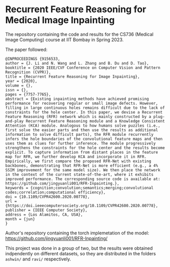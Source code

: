 # **Recurrent Feature Reasoning for Medical Image Inpainting**
The repository containing the code and results for the CS736 (Medical Image Computing) course at IIT Bombay in Spring 2023.

The paper followed:

```
@INPROCEEDINGS {9156533,
author = {J. Li and N. Wang and L. Zhang and B. Du and D. Tao},
booktitle = {2020 IEEE/CVF Conference on Computer Vision and Pattern Recognition (CVPR)},
title = {Recurrent Feature Reasoning for Image Inpainting},
year = {2020},
volume = {},
issn = {},
pages = {7757-7765},
abstract = {Existing inpainting methods have achieved promising performance for recovering regular or small image defects. However, filling in large continuous holes remains difficult due to the lack of constraints for the hole center. In this paper, we devise a Recurrent Feature Reasoning (RFR) network which is mainly constructed by a plug-and-play Recurrent Feature Reasoning module and a Knowledge Consistent Attention (KCA) module. Analogous to how humans solve puzzles (i.e., first solve the easier parts and then use the results as additional information to solve difficult parts), the RFR module recurrently infers the hole boundaries of the convolutional feature maps and then uses them as clues for further inference. The module progressively strengthens the constraints for the hole center and the results become explicit. To capture information from distant places in the feature map for RFR, we further develop KCA and incorporate it in RFR. Empirically, we first compare the proposed RFR-Net with existing backbones, demonstrating that RFR-Net is more efficient (e.g., a 4% SSIM improvement for the same model size). We then place the network in the context of the current state-of-the-art, where it exhibits improved performance. The corresponding source code is available at: https://github.com/jingyuanli001/RFR-Inpainting.},
keywords = {cognition;convolution;semantics;merging;convolutional codes;correlation;computational efficiency},
doi = {10.1109/CVPR42600.2020.00778},
url = {https://doi.ieeecomputersociety.org/10.1109/CVPR42600.2020.00778},
publisher = {IEEE Computer Society},
address = {Los Alamitos, CA, USA},
month = {jun}
}
```

Author's repository containing the torch implemetation of the model: https://github.com/jingyuanli001/RFR-Inpainting/

This project was done in a group of two, but the results were obtained indpendently on different datasets, so they are distributed in the folders `ashwin/` and `ravi/` respectively.